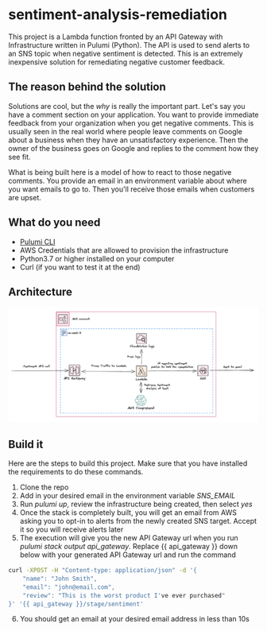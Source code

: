 # sentiment-analysis-remediation

This project is a Lambda function fronted by an API Gateway with Infrastructure written in Pulumi (Python). The API is used to send alerts to an SNS topic when negative sentiment is detected. This is an extremely inexpensive solution for remediating negative customer feedback.

## The reason behind the solution

Solutions are cool, but the *why* is really the important part. Let's say you have a comment section on your application. You want to provide immediate feedback from your organization when you get negative comments. This is usually seen in the real world where people leave comments on Google about a business when they have an unsatisfactory experience. Then the owner of the business goes on Google and replies to the comment how they see fit.

What is being built here is a model of how to react to those negative comments. You provide an email in an environment variable about where you want emails to go to. Then you'll receive those emails when customers are upset.

## What do you need

* [Pulumi CLI](https://www.pulumi.com/docs/get-started/install/)
* AWS Credentials that are allowed to provision the infrastructure
* Python3.7 or higher installed on your computer
* Curl (if you want to test it at the end)

## Architecture

![Sentiment Analysis Diagram](./sentiment-analysis-diagram.png)

## Build it

Here are the steps to build this project. Make sure that you have installed the requirements to do these commands.

1. Clone the repo
2. Add in your desired email in the environment variable *SNS_EMAIL*
3. Run *pulumi up*, review the infrastructure being created, then select *yes*
4. Once the stack is completely built, you will get an email from AWS asking you to opt-in to alerts from the newly created SNS target. Accept it so you will receive alerts later
5. The execution will give you the new API Gateway url when you run *pulumi stack output api_gateway*. Replace {{ api_gateway }} down below with your generated API Gateway url and run the command

```bash
curl -XPOST -H "Content-type: application/json" -d '{
    "name": "John Smith",
    "email": "john@email.com",
    "review": "This is the worst product I've ever purchased"
}' '{{ api_gateway }}/stage/sentiment'
```

6. You should get an email at your desired email address in less than 10s